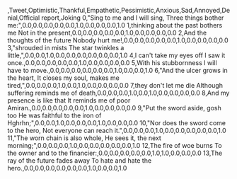 ,Tweet,Optimistic,Thankful,Empathetic,Pessimistic,Anxious,Sad,Annoyed,Denial,Official report,Joking
0,"Sing to me and I will sing, Three things bother me:",0.0,0.0,0.0,0.0,0.0,1.0,0.0,0.0,0.0,1.0
1,thinking about the past bothers me Not in the present,0.0,0.0,0.0,0.0,0.0,1.0,0.0,0.0,0.0,0.0
2,And the thoughts of the future Nobody hurt me!,0.0,0.0,0.0,0.0,0.0,1.0,0.0,0.0,0.0,0.0
3,"shrouded in mists The star twinkles a little,",0.0,0.0,1.0,0.0,0.0,0.0,0.0,0.0,0.0,1.0
4,I can't take my eyes off I saw it once.,0.0,0.0,0.0,0.0,0.0,1.0,0.0,0.0,0.0,0.0
5,With his stubbornness I will have to move.,0.0,0.0,0.0,0.0,0.0,0.0,1.0,0.0,0.0,1.0
6,"And the ulcer grows in the heart, It closes my soul, makes me tired,",0.0,0.0,0.0,1.0,0.0,1.0,0.0,0.0,0.0,0.0
7,they don't let me die Although suffering reminds me of death,0.0,0.0,0.0,1.0,0.0,1.0,0.0,0.0,0.0,0.0
8,And my presence is like that It reminds me of poor Amiran.,0.0,0.0,0.0,0.0,0.0,1.0,0.0,0.0,0.0,0.0
9,"Put the sword aside, gosh too He was faithful to the iron of Hghrhn;",0.0,0.0,1.0,0.0,0.0,0.0,1.0,0.0,0.0,0.0
10,"Nor does the sword come to the hero, Not everyone can reach it.",0.0,0.0,0.0,1.0,0.0,0.0,0.0,0.0,0.0,1.0
11,"The worn chain is also whole, He sees it, the next morning;",0.0,0.0,0.0,1.0,0.0,0.0,0.0,0.0,0.0,1.0
12,The fire of woe burns To the owner and to the financier:,0.0,0.0,0.0,0.0,0.0,1.0,1.0,0.0,0.0,0.0
13,The ray of the future fades away To hate and hate the hero.,0.0,0.0,0.0,0.0,0.0,0.0,1.0,0.0,0.0,1.0
